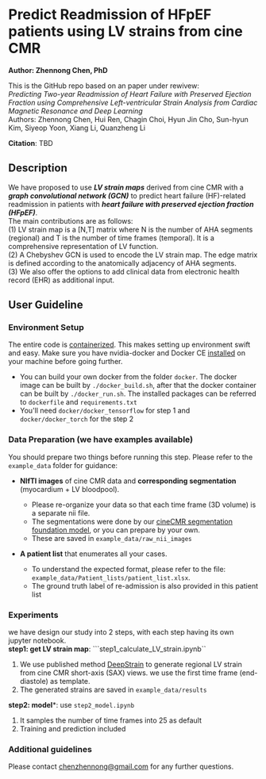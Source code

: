 # Predict Readmission of HFpEF patients using LV strains from cine CMR
**Author: Zhennong Chen, PhD**<br />

This is the GitHub repo based on an paper under rewivew: <br />
*Predicting Two-year Readmission of Heart Failure with Preserved Ejection Fraction using Comprehensive Left-ventricular Strain Analysis from Cardiac Magnetic Resonance and Deep Learning*<br />
Authors: Zhennong Chen, Hui Ren, Chagin Choi, Hyun Jin Cho, Sun-hyun Kim, Siyeop Yoon, Xiang Li, Quanzheng Li<br />

**Citation**: TBD

## Description
We have proposed to use ***LV strain maps*** derived from cine CMR with a ***graph convolutional network (GCN)*** to predict heart failure (HF)-related readmission in patients with ***heart failure with preserved ejection fraction (HFpEF)***.<br />
The main contributions  are as follows:<br />
(1) LV strain map is a [N,T] matrix where N is the number of AHA segments (regional) and T is the number of time frames (temporal). It is a comprehensive representation of LV function.<br />
(2) A Chebyshev GCN is used to encode the LV strain map. The edge matrix is defined according to the anatomically adjacency of AHA segments.<br />
(3) We also offer the options to add clinical data from electronic health record (EHR) as additional input.<br />


## User Guideline
### Environment Setup
The entire code is [containerized](https://www.docker.com/resources/what-container). This makes setting up environment swift and easy. Make sure you have nvidia-docker and Docker CE [installed](https://docs.nvidia.com/datacenter/cloud-native/container-toolkit/install-guide.html#docker) on your machine before going further. <br />
- You can build your own docker from the folder ```docker```. The docker image can be built by ```./docker_build.sh```, after that the docker container can be built by ```./docker_run.sh```. The installed packages can be referred to ```dockerfile``` and ```requirements.txt``` <br />
- You'll need  ```docker/docker_tensorflow``` for step 1 and ```docker/docker_torch``` for the step 2<br />

### Data Preparation (we have examples available)
You should prepare two things before running this step. Please refer to the `example_data` folder for guidance:

- **NIfTI images** of cine CMR data and **corresponding segmentation** (myocardium + LV bloodpool).
   - Please re-organize your data so that each time frame (3D volume) is a separate nii file. 
   - The segmentations were done by our [cineCMR segmentation foundation model](https://github.com/zhennongchen/cineCMR_SAM), or you can prepare by your own.
   - These are saved in ```example_data/raw_nii_images```

- **A patient list** that enumerates all your cases.  
   - To understand the expected format, please refer to the file:  
     `example_data/Patient_lists/patient_list.xlsx`.
   - The ground truth label of re-admission is also provided in this patient list


### Experiments
we have design our study into 2 steps, with each step having its own jupyter notebook.<br /> 
**step1: get LV strain map**: ```step1_calculate_LV_strain.ipynb``
1. We use published method [DeepStrain](https://github.com/moralesq/DeepStrain) to generate regional LV strain from cine CMR short-axis (SAX) views. we use the first time frame (end-diastole) as template. <br /> 
2. The generated strains are saved in ```example_data/results```

**step2: model***: use ```step2_model.ipynb```
1. It samples the number of time frames into 25 as default <br /> 
2. Training and prediction included  <br /> 

### Additional guidelines 
Please contact chenzhennong@gmail.com for any further questions.



